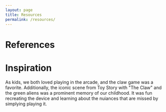 ```yaml
---
layout: page
title: Resources
permalink: /resources/
---
```


# References


# Inspiration
As kids, we both loved playing in the arcade, and the claw game was a favorite. Additionally, the iconic scene from Toy Story with "The Claw" and the green aliens was a prominent memory of our childhood.  It was fun recreating the device and learning about the nuiances that are missed by simplying playing it.
